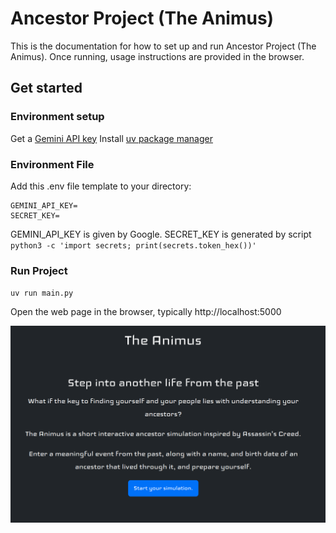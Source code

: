 # Ancestor Project (The Animus)

This is the documentation for how to set up and run Ancestor Project (The Animus). Once running, usage instructions are provided in the browser.

## Get started

### Environment setup

Get a [Gemini API key](https://aistudio.google.com/apikey)
Install [uv package manager](https://docs.astral.sh/uv/getting-started/installation/)

### Environment File
Add this .env file template to your directory:

```.env
GEMINI_API_KEY=
SECRET_KEY=
```

GEMINI_API_KEY is given by Google.
SECRET_KEY is generated by script `python3 -c 'import secrets; print(secrets.token_hex())'`

### Run Project

`uv run main.py`

Open the web page in the browser, typically http://localhost:5000

![screenshot](./screenshot.png)